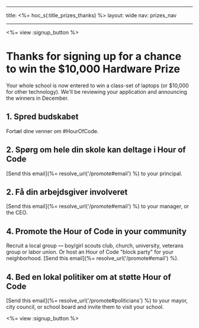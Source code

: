 * * *

title: <%= hoc_s(:title_prizes_thanks) %> layout: wide nav: prizes_nav

* * *

<%= view :signup_button %>

# Thanks for signing up for a chance to win the $10,000 Hardware Prize

Your whole school is now entered to win a class-set of laptops (or $10,000 for other technology). We'll be reviewing your application and announcing the winners in December.

## 1. Spred budskabet

Fortæl dine venner om #HourOfCode.

## 2. Spørg om hele din skole kan deltage i Hour of Code

[Send this email](%= resolve_url('/promote#email') %) to your principal.

## 2. Få din arbejdsgiver involveret

[Send this email](%= resolve_url('/promote#email') %) to your manager, or the CEO.

## 4. Promote the Hour of Code in your community

Recruit a local group — boy/girl scouts club, church, university, veterans group or labor union. Or host an Hour of Code "block party" for your neighborhood. [Send this email](%= resolve_url('/promote#email') %).

## 4. Bed en lokal politiker om at støtte Hour of Code

[Send this email](%= resolve_url('/promote#politicians') %) to your mayor, city council, or school board and invite them to visit your school.

<%= view :signup_button %>
